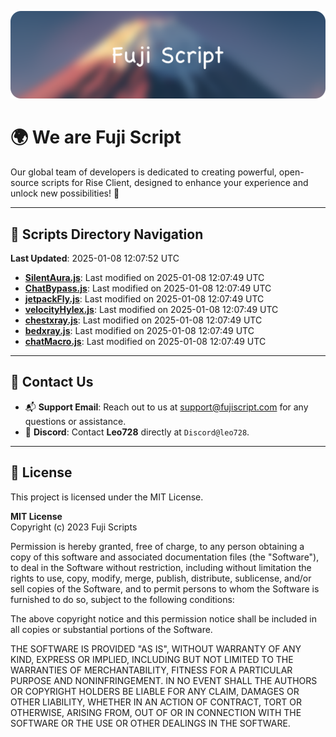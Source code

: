 ![Banner](.github/b.webp)

# 🌍 **We are Fuji Script**

Our global team of developers is dedicated to creating powerful, open-source scripts for Rise Client, designed to enhance your experience and unlock new possibilities! 🌟

---
<!-- SCRIPTS_NAVIGATION_START -->
## 📂 **Scripts Directory Navigation**

**Last Updated**: 2025-01-08 12:07:52 UTC

- **[SilentAura.js](scripts/SilentAura.js)**: Last modified on 2025-01-08 12:07:49 UTC
- **[ChatBypass.js](scripts/ChatBypass.js)**: Last modified on 2025-01-08 12:07:49 UTC
- **[jetpackFly.js](scripts/jetpackFly.js)**: Last modified on 2025-01-08 12:07:49 UTC
- **[velocityHylex.js](scripts/velocityHylex.js)**: Last modified on 2025-01-08 12:07:49 UTC
- **[chestxray.js](scripts/chestxray.js)**: Last modified on 2025-01-08 12:07:49 UTC
- **[bedxray.js](scripts/bedxray.js)**: Last modified on 2025-01-08 12:07:49 UTC
- **[chatMacro.js](scripts/chatMacro.js)**: Last modified on 2025-01-08 12:07:49 UTC

<!-- SCRIPTS_NAVIGATION_END -->

---

## 💬 **Contact Us**  
- 📬 **Support Email**: Reach out to us at [support@fujiscript.com](mailto:support@fujiscript.com) for any questions or assistance.  
- 💬 **Discord**: Contact **Leo728** directly at `Discord@leo728`.

---

## 📜 **License**

This project is licensed under the MIT License.  

**MIT License**  
Copyright (c) 2023 Fuji Scripts  

Permission is hereby granted, free of charge, to any person obtaining a copy of this software and associated documentation files (the "Software"), to deal in the Software without restriction, including without limitation the rights to use, copy, modify, merge, publish, distribute, sublicense, and/or sell copies of the Software, and to permit persons to whom the Software is furnished to do so, subject to the following conditions:  

The above copyright notice and this permission notice shall be included in all copies or substantial portions of the Software.  

THE SOFTWARE IS PROVIDED "AS IS", WITHOUT WARRANTY OF ANY KIND, EXPRESS OR IMPLIED, INCLUDING BUT NOT LIMITED TO THE WARRANTIES OF MERCHANTABILITY, FITNESS FOR A PARTICULAR PURPOSE AND NONINFRINGEMENT. IN NO EVENT SHALL THE AUTHORS OR COPYRIGHT HOLDERS BE LIABLE FOR ANY CLAIM, DAMAGES OR OTHER LIABILITY, WHETHER IN AN ACTION OF CONTRACT, TORT OR OTHERWISE, ARISING FROM, OUT OF OR IN CONNECTION WITH THE SOFTWARE OR THE USE OR OTHER DEALINGS IN THE SOFTWARE.  
